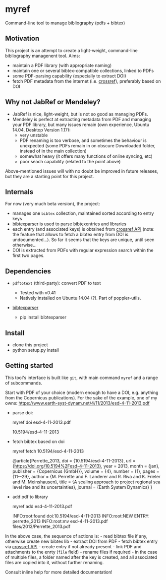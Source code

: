 # myref

Command-line tool to manage bibliography (pdfs + bibtex)

Motivation
----------
This project is an attempt to create a light-weight, 
command-line bibliography managenent tool. Aims:

- maintain a PDF library (with appropriate naming)
- maintain one or several bibtex-compatible collections, linked to PDFs
- some PDF-parsing capability (especially to extract DOI)
- fetch PDF metadata from the internet (i.e. [crossref](https://github.com/CrossRef/rest-api-doc)), preferably based on DOI

Why not JabRef or Mendeley?
--------------------------
- JabRef is nice, light-weight, but is not so good as managing PDFs.
- Mendeley is perfect at extracting metadata from PDF and managing your PDF library, 
but many issues remain (own experience, Ubuntu 14.04, Desktop Version 1.17):
    - very unstable
    - PDF renaming is too verbose, and sometimes the behaviour is unexpected (some PDFs remain in on obscure Downloaded folder, instead of in the main collection)
    - somewhat heavy (it offers many functions of online syncing, etc)
    - poor seach capability (related to the point above)

Above-mentioned issues will with no doubt be improved in future releases, but they are a starting point for this project.


Internals
---------
For now (very much beta version), the project:
- manages one `bibtex` collection, maintained sorted according to entry keys
- [bibtexparser](https://bibtexparser.readthedocs.io/en/v0.6.2) is used to parse bibtexentries and libraries
- each entry (and associated keys) is obtained from [crossref API](https://github.com/CrossRef/rest-api-doc/issues/115#issuecomment-221821473) (note: the feature that allows to fetch a bibtex entry from DOI is undocumented...). So far it seems that the keys are unique, until seen otherwise...
- DOI is extracted from PDFs with regular expression search within the first two pages.


Dependencies
------------
- `pdftotext` (third-party): convert PDF to text
    - Tested with v0.41
    - Natively installed on Ubuntu 14.04 (?). Part of poppler-utils.

- [bibtexparser](https://bibtexparser.readthedocs.io/en/v0.6.2)
    - pip install bibtexparser


Install
-------
- clone this project
- python setup.py install


Getting started
---------------
This tool's interface is built like `git`, with main command `myref` and a range of subcommands.

Start with PDF of your choice (modern enough to have a DOI, e.g. anything from the Copernicus publications). 
For the sake of the example, one of my owns: https://www.earth-syst-dynam.net/4/11/2013/esd-4-11-2013.pdf

- parse doi:

    myref doi esd-4-11-2013.pdf
    
    10.5194/esd-4-11-2013
    
- fetch bibtex based on doi

    myref fetch 10.5194/esd-4-11-2013
    
    @article{Perrette_2013,
        doi = {10.5194/esd-4-11-2013},
        url = {https://doi.org/10.5194%2Fesd-4-11-2013},
        year = 2013,
        month = {jan},
        publisher = {Copernicus {GmbH}},
        volume = {4},
        number = {1},
        pages = {11--29},
        author = {M. Perrette and F. Landerer and R. Riva and K. Frieler and M. Meinshausen},
        title = {A scaling approach to project regional sea level rise and its uncertainties},
        journal = {Earth System Dynamics}
    }

- add pdf to library

    myref add esd-4-11-2013.pdf

    INFO:root:found doi:10.5194/esd-4-11-2013
    INFO:root:NEW ENTRY: perrette_2013
    INFO:root:mv esd-4-11-2013.pdf files/2013/Perrette_2013.pdf
    
    
In the above case, the sequence of actions is:
    - read bibtex file if any, otherwise create new bibtex lib
    - extract DOI from PDF
    - fetch bibtex entry via [crossref API](https://github.com/CrossRef/rest-api-doc/issues/115#issuecomment-221821473)
    - create entry if not already present
    - link PDF and attachments to the enrty (`file` field)
    - rename files if required
        - in the case of multiple files, a folder named after the key is created, and all associated files are copied into it, without further renaming.


Consult inline help for more detailed documentation!
